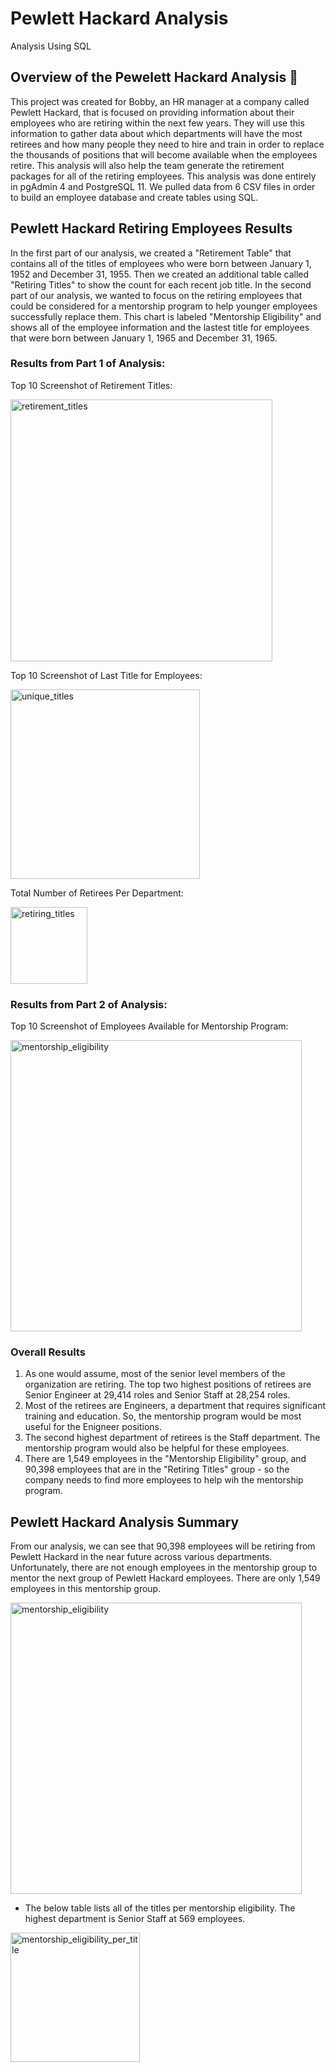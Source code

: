 # Pewlett Hackard Analysis
Analysis Using SQL 

## Overview of the Pewelett Hackard Analysis :open_file_folder:

This project was created for Bobby, an HR manager at a company called Pewlett Hackard, that is focused on providing information about their employees who are retiring within the next few years. They will use this information to gather data about which departments will have the most retirees and how many people they need to hire and train in order to replace the thousands of positions that will become available when the employees retire. This analysis will also help the team generate the retirement packages for all of the retiring employees. This analysis was done entirely in pgAdmin 4 and PostgreSQL 11. We pulled data from 6 CSV files in order to build an employee database and create tables using SQL. 

## Pewlett Hackard Retiring Employees Results 

In the first part of our analysis, we created a "Retirement Table" that contains all of the titles of employees who were born between January 1, 1952 and December 31, 1955. Then we created an additional table called "Retiring Titles" to show the count for each recent job title. In the second part of our analysis, we wanted to focus on the retiring employees that could be considered for a mentorship program to help younger employees successfully replace them. This chart is labeled "Mentorship Eligibility" and shows all of the employee information and the lastest title for employees that were born between January 1, 1965 and December 31, 1965. 

### Results from Part 1 of Analysis:

Top 10 Screenshot of Retirement Titles:

<img width="419" alt="retirement_titles" src="https://user-images.githubusercontent.com/67871338/92340367-ffbc4080-f087-11ea-951b-83cc1ee7d7fb.PNG">

Top 10 Screenshot of Last Title for Employees: 

<img width="303" alt="unique_titles" src="https://user-images.githubusercontent.com/67871338/92340370-034fc780-f088-11ea-850a-946fd14ca2f7.PNG">

Total Number of Retirees Per Department:

<img width="123" alt="retiring_titles" src="https://user-images.githubusercontent.com/67871338/92340371-06e34e80-f088-11ea-94d6-cb9cbe100a64.PNG">

### Results from Part 2 of Analysis: 

Top 10 Screenshot of Employees Available for Mentorship Program:

<img width="466" alt="mentorship_eligibility" src="https://user-images.githubusercontent.com/67871338/92340372-09de3f00-f088-11ea-9d72-6b13229c3ccc.PNG"> 

### Overall Results 

1. As one would assume, most of the senior level members of the organization are retiring. The top two highest positions of retirees are Senior Engineer at 29,414 roles and Senior Staff at 28,254 roles. 
2. Most of the retirees are Engineers, a department that requires significant training and education. So, the mentorship program would be most useful for the Enigneer positions. 
3. The second highest department of retirees is the Staff department. The mentorship program would also be helpful for these employees. 
4. There are 1,549 employees in the "Mentorship Eligibility" group, and 90,398 employees that are in the "Retiring Titles" group - so the company needs to find more employees to help wih the mentorship program. 

## Pewlett Hackard Analysis Summary

From our analysis, we can see that 90,398 employees will be retiring from Pewlett Hackard in the near future across various departments. Unfortunately, there are not enough employees in the mentorship group to mentor the next group of Pewlett Hackard employees. There are only 1,549 employees in this mentorship group. 

<img width="466" alt="mentorship_eligibility" src="https://user-images.githubusercontent.com/67871338/92340372-09de3f00-f088-11ea-9d72-6b13229c3ccc.PNG"> 

- The below table lists all of the titles per mentorship eligibility. The highest department is Senior Staff at 569 employees. 

<img width="207" alt="mentorship_eligibility_per_title" src="https://user-images.githubusercontent.com/67871338/92340373-0cd92f80-f088-11ea-93b1-3ca569a2c45f.PNG">

